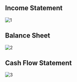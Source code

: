 ## Income Statement
![1](https://github.com/user-attachments/assets/bd639fc6-8bc0-4a81-b69e-3d6050008eca)

## Balance Sheet
![2](https://github.com/user-attachments/assets/93bc58ac-7304-45f6-bd70-5285a86700ef)

## Cash Flow Statement
![3](https://github.com/user-attachments/assets/09cf17e7-68a9-43d8-bd88-3c701475219d)
